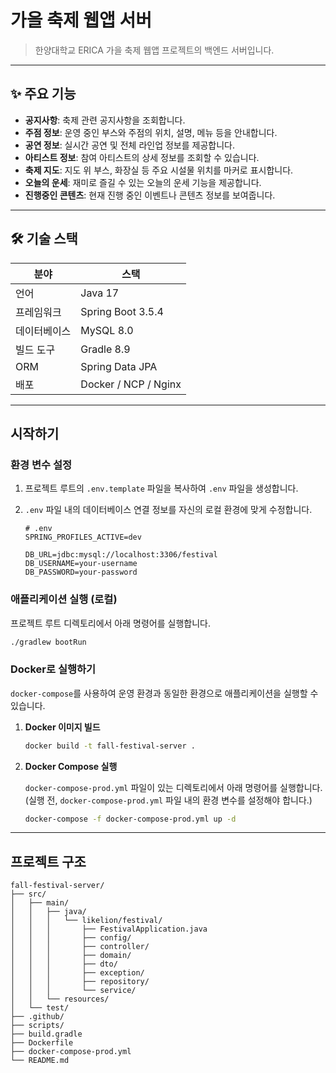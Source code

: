 # 가을 축제 웹앱 서버

> 한양대학교 ERICA 가을 축제 웹앱 프로젝트의 백엔드 서버입니다.

---

## ✨ 주요 기능

- **공지사항**: 축제 관련 공지사항을 조회합니다.
- **주점 정보**: 운영 중인 부스와 주점의 위치, 설명, 메뉴 등을 안내합니다.
- **공연 정보**: 실시간 공연 및 전체 라인업 정보를 제공합니다.
- **아티스트 정보**: 참여 아티스트의 상세 정보를 조회할 수 있습니다.
- **축제 지도**: 지도 위 부스, 화장실 등 주요 시설물 위치를 마커로 표시합니다.
- **오늘의 운세**: 재미로 즐길 수 있는 오늘의 운세 기능을 제공합니다.
- **진행중인 콘텐츠**: 현재 진행 중인 이벤트나 콘텐츠 정보를 보여줍니다.

---

## 🛠️ 기술 스택

| 분야     | 스택                   |
|--------|----------------------|
| 언어     | Java 17              |
| 프레임워크  | Spring Boot 3.5.4    |
| 데이터베이스 | MySQL 8.0            |
| 빌드 도구  | Gradle 8.9           |
| ORM    | Spring Data JPA      |
| 배포     | Docker / NCP / Nginx |

---

## 시작하기

### 환경 변수 설정

1. 프로젝트 루트의 `.env.template` 파일을 복사하여 `.env` 파일을 생성합니다.
2. `.env` 파일 내의 데이터베이스 연결 정보를 자신의 로컬 환경에 맞게 수정합니다.

   ```dotenv
   # .env
   SPRING_PROFILES_ACTIVE=dev

   DB_URL=jdbc:mysql://localhost:3306/festival
   DB_USERNAME=your-username
   DB_PASSWORD=your-password
   ```

### 애플리케이션 실행 (로컬)

프로젝트 루트 디렉토리에서 아래 명령어를 실행합니다.

```bash
./gradlew bootRun
```

### Docker로 실행하기

`docker-compose`를 사용하여 운영 환경과 동일한 환경으로 애플리케이션을 실행할 수 있습니다.

1. **Docker 이미지 빌드**

   ```bash
   docker build -t fall-festival-server .
   ```

2. **Docker Compose 실행**

   `docker-compose-prod.yml` 파일이 있는 디렉토리에서 아래 명령어를 실행합니다.
   (실행 전, `docker-compose-prod.yml` 파일 내의 환경 변수를 설정해야 합니다.)

   ```bash
   docker-compose -f docker-compose-prod.yml up -d
   ```

---

## 프로젝트 구조

```text
fall-festival-server/
├── src/
│   ├── main/
│   │   ├── java/
│   │   │   └── likelion/festival/
│   │   │       ├── FestivalApplication.java
│   │   │       ├── config/         
│   │   │       ├── controller/     
│   │   │       ├── domain/         
│   │   │       ├── dto/            
│   │   │       ├── exception/      
│   │   │       ├── repository/     
│   │   │       └── service/        
│   │   └── resources/              
│   └── test/                     
├── .github/                      
├── scripts/                      
├── build.gradle                  
├── Dockerfile                    
├── docker-compose-prod.yml       
└── README.md
```